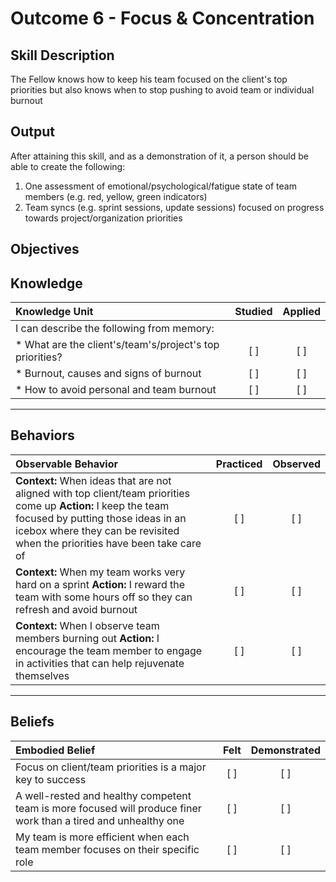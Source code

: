 # Outcome 6 - Focus & Concentration

**Skill Description**
----------
The Fellow knows how to keep his team focused on the client's top priorities but also knows when to stop pushing to avoid team or individual burnout

**Output**
----------
After attaining this skill, and as a demonstration of it, a person should be able to create the following:

1. One assessment of emotional/psychological/fatigue state of team members (e.g. red, yellow, green indicators)
2. Team syncs (e.g. sprint sessions, update sessions) focused on progress towards project/organization priorities


**Objectives**
----------
## **Knowledge**


| Knowledge Unit   |      Studied      | Applied |
|:-------------|:------------------:|:--------:|
| I can describe the following from memory: | | |
| * What are the client's/team's/project's top priorities? | [ ] | [ ]  |
| * Burnout, causes and signs of burnout | [ ] | [ ]  |
| * How to avoid personal and team burnout       | [ ] | [ ]  |



----------


## **Behaviors**

| Observable Behavior   |      Practiced      | Observed |
|:-------------|:------------------:|:--------:|
| **Context:** When ideas that are not aligned with top client/team priorities come up **Action:** I keep the team focused by putting those ideas in an icebox where they can be revisited when the priorities have been take care of | [ ] | [ ]  |
| **Context:** When my team works very hard on a sprint **Action:** I reward the team with some hours off so they can refresh and avoid burnout |   [ ]   |   [ ]  |
| **Context:** When I observe team members burning out **Action:** I encourage the team member to engage in activities that can help rejuvenate themselves | [ ] |    [ ] |


----------


## **Beliefs**


| Embodied Belief   |      Felt      | Demonstrated |
|:-------------|:------------------:|:--------:|
| Focus on client/team priorities is a major key to success | [ ] | [ ]  |
| A well-rested and healthy competent team is more focused will produce finer work than a tired and unhealthy one | [ ] | [ ]  |
| My team is more efficient when each team member focuses on their specific role | [ ] | [ ]  |
